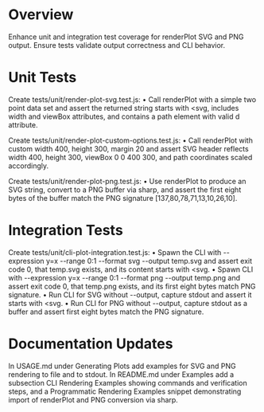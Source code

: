 # Overview
Enhance unit and integration test coverage for renderPlot SVG and PNG output. Ensure tests validate output correctness and CLI behavior.

# Unit Tests
Create tests/unit/render-plot-svg.test.js:
 • Call renderPlot with a simple two point data set and assert the returned string starts with <svg, includes width and viewBox attributes, and contains a path element with valid d attribute.

Create tests/unit/render-plot-custom-options.test.js:
 • Call renderPlot with custom width 400, height 300, margin 20 and assert SVG header reflects width 400, height 300, viewBox 0 0 400 300, and path coordinates scaled accordingly.

Create tests/unit/render-plot-png.test.js:
 • Use renderPlot to produce an SVG string, convert to a PNG buffer via sharp, and assert the first eight bytes of the buffer match the PNG signature [137,80,78,71,13,10,26,10].

# Integration Tests
Create tests/unit/cli-plot-integration.test.js:
 • Spawn the CLI with --expression y=x --range 0:1 --format svg --output temp.svg and assert exit code 0, that temp.svg exists, and its content starts with <svg.
 • Spawn CLI with --expression y=x --range 0:1 --format png --output temp.png and assert exit code 0, that temp.png exists, and its first eight bytes match PNG signature.
 • Run CLI for SVG without --output, capture stdout and assert it starts with <svg.
 • Run CLI for PNG without --output, capture stdout as a buffer and assert first eight bytes match the PNG signature.

# Documentation Updates
In USAGE.md under Generating Plots add examples for SVG and PNG rendering to file and to stdout.
In README.md under Examples add a subsection CLI Rendering Examples showing commands and verification steps, and a Programmatic Rendering Examples snippet demonstrating import of renderPlot and PNG conversion via sharp.